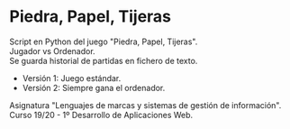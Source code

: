 # Piedra, Papel, Tijeras
Script en Python del juego "Piedra, Papel, Tijeras".  
Jugador vs Ordenador.  
Se guarda historial de partidas en fichero de texto.

* Versión 1: Juego estándar.
* Versión 2: Siempre gana el ordenador. 

Asignatura "Lenguajes de marcas y sistemas de gestión de información".  
Curso 19/20 - 1º Desarrollo de Aplicaciones Web.
